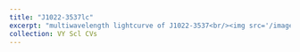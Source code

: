 ```yaml
---
title: "J1022-3537lc"
excerpt: "multiwavelength lightcurve of J1022-3537<br/><img src='/images/J1022-3537.png'>"
collection: VY Scl CVs
---
```

